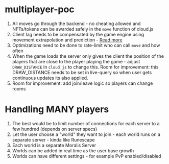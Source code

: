 # multiplayer-poc


1) All moves go through the backend - no cheating allowed and NFTs/tokens can be awarded safely in the `move` function of cloud.js
2) Client lag needs to be compensated by the game engine using movement extrapolation and prediction - [Read more](https://www.gabrielgambetta.com/client-server-game-architecture.html)
3) Optimizations need to be done to rate-limit who can call `move` and how often
4) When the game loads the server only gives the client the position of the players that are close to the player playing the game - adjust `DRAW_DISTANCE` in `cloud.js` to change this. Room for improvement: this DRAW_DISTANCE needs to be set in live-query so when user gets continuous updates its also applied.
5) Room for improvement: add join/leave logic so players can change rooms



# Handling MANY players
1) The best would be to limit number of connections for each server to a few hundred (depends on server specs)
2) Let the user choose a "world" they want to join - each world runs on a separate server - kinda like Runescape
3) Each world is a separate Moralis Server
4) Worlds can be added in real time as the user base growth 
5) Worlds can have different settings - for example PvP enabled/disabled
